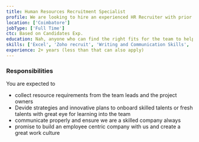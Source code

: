 ```yaml
---
title: Human Resources Recruitment Specialist
profile: We are looking to hire an experienced HR Recruiter with prior experience of working in the HR industry as a Recruiter and also able to operate all the top job portals. We need candidates who can perform sourcing and manage the employment process.
location: ['Coimbatore']
jobType: ['Full Time']
ctc: Based on Candidates Exp.
education: Nah, anyone who can find the right fits for the team to help us grow together.
skills: ['Excel', 'Zoho recruit', 'Writing and Communication Skills', 'Languages']
experience: 2+ years (less than that can also apply)
---
```


### Responsibilities
You are expected to 
  - collect resource requirements from the team leads and the project owners
  - Devide strategies and innovative plans to onboard skilled talents or fresh talents with great eye for learning into the team
  - communicate properly and ensure we are a skilled company always
  - promise to build an employee centric company with us and create a great work culture
